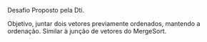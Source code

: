 Desafio Proposto pela Dti.

Objetivo, juntar dois vetores previamente ordenados, mantendo a ordenação. Similar à junção de vetores do MergeSort.
